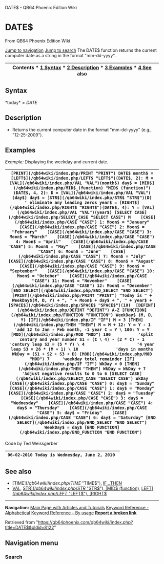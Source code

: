 


DATE$ - QB64 Phoenix Edition Wiki








# DATE$



From QB64 Phoenix Edition Wiki



[Jump to navigation](#mw-head)
[Jump to search](#searchInput)
The DATE$ function returns the current computer date as a string in the format "mm-dd-yyyy".


  






| Contents * [1 Syntax](#Syntax) * [2 Description](#Description) * [3 Examples](#Examples) * [4 See also](#See_also) |
| --- |


## Syntax


*today$* = DATE$
  




## Description


* Returns the current computer date in the format "mm-dd-yyyy" (e.g., "12-25-2009").


  




## Examples


*Example:* Displaying the weekday and current date.





| ``` [PRINT](/qb64wiki/index.php/PRINT "PRINT") DATE$ month$ = [LEFT$](/qb64wiki/index.php/LEFT$ "LEFT$")(DATE$, 2): M = [VAL](/qb64wiki/index.php/VAL "VAL")(month$) day$ = [MID$](/qb64wiki/index.php/MID$_(function) "MID$ (function)")(DATE$, 4, 2): D = [VAL](/qb64wiki/index.php/VAL "VAL")(day$) day$ = [STR$](/qb64wiki/index.php/STR$ "STR$")(D)                  ' eliminate any leading zeros year$ = [RIGHT$](/qb64wiki/index.php/RIGHT$ "RIGHT$")(DATE$, 4): Y = [VAL](/qb64wiki/index.php/VAL "VAL")(year$) [SELECT CASE](/qb64wiki/index.php/SELECT_CASE "SELECT CASE") M    [CASE](/qb64wiki/index.php/CASE "CASE") 1: Moon$ = "January"    [CASE](/qb64wiki/index.php/CASE "CASE") 2: Moon$ = "February"    [CASE](/qb64wiki/index.php/CASE "CASE") 3: Moon$ = "March"    [CASE](/qb64wiki/index.php/CASE "CASE") 4: Moon$ = "April"    [CASE](/qb64wiki/index.php/CASE "CASE") 5: Moon$ = "May"    [CASE](/qb64wiki/index.php/CASE "CASE") 6: Moon$ = "June"    [CASE](/qb64wiki/index.php/CASE "CASE") 7: Moon$ = "July"    [CASE](/qb64wiki/index.php/CASE "CASE") 8: Moon$ = "August"    [CASE](/qb64wiki/index.php/CASE "CASE") 9: Moon$ = "September"    [CASE](/qb64wiki/index.php/CASE "CASE") 10: Moon$ = "October"    [CASE](/qb64wiki/index.php/CASE "CASE") 11: Moon$ = "November"    [CASE](/qb64wiki/index.php/CASE "CASE") 12: Moon$ = "December" [END SELECT](/qb64wiki/index.php/END_SELECT "END SELECT") [PRINT](/qb64wiki/index.php/PRINT "PRINT") "Today is " + WeekDay$(M, D, Y) + ", " + Moon$ + day$ + ", " + year$ + [SPACE$](/qb64wiki/index.php/SPACE$ "SPACE$")(10)  [DEFINT](/qb64wiki/index.php/DEFINT "DEFINT") A-Z [FUNCTION](/qb64wiki/index.php/FUNCTION "FUNCTION") WeekDay$ (M, D, Y) [IF](/qb64wiki/index.php/IF "IF") M < 3 [THEN](/qb64wiki/index.php/THEN "THEN") M = M + 12: Y = Y - 1  'add 12 to Jan - Feb month, -1 year C = Y \ 100: Y = Y [MOD](/qb64wiki/index.php/MOD "MOD") 100           'split century and year number S1 = (C \ 4) - (2 * C) - 1           'century leap S2 = (5 * Y) \ 4                     '4 year leap S3 = 26 * (M + 1) \ 10               'days in months WkDay = (S1 + S2 + S3 + D) [MOD](/qb64wiki/index.php/MOD "MOD") 7     'weekday total remainder [IF](/qb64wiki/index.php/IF "IF") WkDay < 0 [THEN](/qb64wiki/index.php/THEN "THEN") WkDay = WkDay + 7  'Adjust negative results to 0 to 6 [SELECT CASE](/qb64wiki/index.php/SELECT_CASE "SELECT CASE") WkDay    [CASE](/qb64wiki/index.php/CASE "CASE") 0: day$ = "Sunday"    [CASE](/qb64wiki/index.php/CASE "CASE") 1: day$ = "Monday"    [CASE](/qb64wiki/index.php/CASE "CASE") 2: day$ = "Tuesday"    [CASE](/qb64wiki/index.php/CASE "CASE") 3: day$ = "Wednesday"    [CASE](/qb64wiki/index.php/CASE "CASE") 4: day$ = "Thursday"    [CASE](/qb64wiki/index.php/CASE "CASE") 5: day$ = "Friday"    [CASE](/qb64wiki/index.php/CASE "CASE") 6: day$ = "Saturday" [END SELECT](/qb64wiki/index.php/END_SELECT "END SELECT") WeekDay$ = day$ [END FUNCTION](/qb64wiki/index.php/END_FUNCTION "END FUNCTION")  ``` |
| --- |


Code by Ted Weissgerber


| ``` 06-02-2010 Today is Wednesday, June 2, 2010  ``` |
| --- |


  




## See also


* [TIME$](/qb64wiki/index.php/TIME$ "TIME$"), [IF...THEN](/qb64wiki/index.php/IF...THEN "IF...THEN")
* [VAL](/qb64wiki/index.php/VAL "VAL"), [STR$](/qb64wiki/index.php/STR$ "STR$"), [MID$ (function)](/qb64wiki/index.php/MID$_(function) "MID$ (function)"), [LEFT$](/qb64wiki/index.php/LEFT$ "LEFT$"), [RIGHT$](/qb64wiki/index.php/RIGHT$ "RIGHT$")


  






---


**Navigation:**
[Main Page with Articles and Tutorials](/qb64wiki/index.php/Main_Page "Main Page")
[Keyword Reference - Alphabetical](/qb64wiki/index.php/Keyword_Reference_-_Alphabetical "Keyword Reference - Alphabetical")
[Keyword Reference - By usage](/qb64wiki/index.php/Keyword_Reference_-_By_usage "Keyword Reference - By usage")
**[Report a broken link](https://qb64phoenix.com/forum/showthread.php?tid=2800)**  





Retrieved from "<https://qb64phoenix.com/qb64wiki/index.php?title=DATE$&oldid=8122>"




## Navigation menu








### Search





















